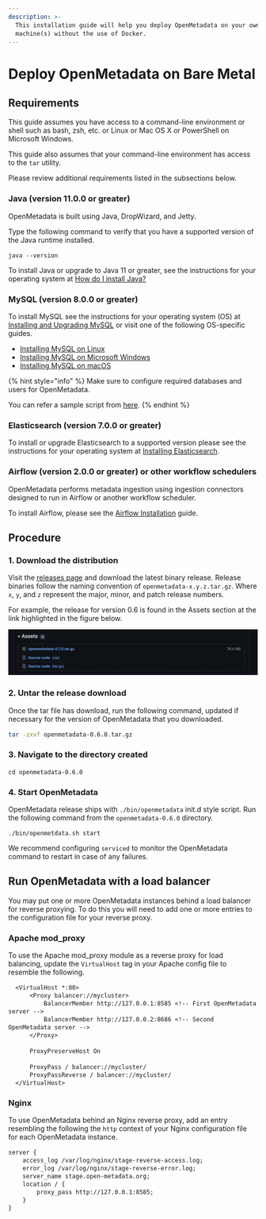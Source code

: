 ```yaml
---
description: >-
  This installation guide will help you deploy OpenMetadata on your own
  machine(s) without the use of Docker.
---
```


# Deploy OpenMetadata on Bare Metal

## Requirements

This guide assumes you have access to a command-line environment or shell such as bash, zsh, etc. or Linux or Mac OS X or PowerShell on Microsoft Windows.

This guide also assumes that your command-line environment has access to the `tar` utility.

Please review additional requirements listed in the subsections below.

### Java (version 11.0.0 or greater)

OpenMetadata is built using Java, DropWizard, and Jetty.

Type the following command to verify that you have a supported version of the Java runtime installed.

```
java --version
```

To install Java or upgrade to Java 11 or greater, see the instructions for your operating system at [How do I install Java?](https://java.com/en/download/help/download\_options.html#mac)

### MySQL (version 8.0.0 or greater)

To install MySQL see the instructions for your operating system (OS) at [Installing and Upgrading MySQL](https://dev.mysql.com/doc/mysql-installation-excerpt/8.0/en/installing.html) or visit one of the following OS-specific guides.

* [Installing MySQL on Linux](https://dev.mysql.com/doc/mysql-installation-excerpt/8.0/en/linux-installation.html)
* [Installing MySQL on Microsoft Windows](https://dev.mysql.com/doc/mysql-installation-excerpt/8.0/en/windows-installation.html)
* [Installing MySQL on macOS](https://dev.mysql.com/doc/mysql-installation-excerpt/8.0/en/macos-installation.html)

{% hint style="info" %}
Make sure to configure required databases and users for OpenMetadata.

You can refer a sample script from [here](https://github.com/open-metadata/OpenMetadata/blob/main/docker/local-metadata/mysql-script.sql).
{% endhint %}

### Elasticsearch (version 7.0.0 or greater)

To install or upgrade Elasticsearch to a supported version please see the instructions for your operating system at [Installing Elasticsearch](https://www.elastic.co/guide/en/elasticsearch/reference/current/install-elasticsearch.html).

### Airflow (version 2.0.0 or greater) or other workflow schedulers

OpenMetadata performs metadata ingestion using ingestion connectors designed to run in Airflow or another workflow scheduler.

To install Airflow, please see the [Airflow Installation](https://airflow.apache.org/docs/apache-airflow/stable/installation/index.html) guide.

## Procedure

### 1. Download the distribution

Visit the [releases page](https://github.com/open-metadata/OpenMetadata/releases) and download the latest binary release. Release binaries follow the naming convention of `openmetadata-x.y.z.tar.gz`. Where `x`, `y`, and `z` represent the major, minor, and patch release numbers.

For example, the release for version 0.6 is found in the Assets section at the link highlighted in the figure below.

![](<../../.gitbook/assets/image (1) (1).png>)

### 2. Untar the release download

Once the tar file has download, run the following command, updated if necessary for the version of OpenMetadata that you downloaded.

```bash
tar -zxvf openmetadata-0.6.0.tar.gz
```

### 3. Navigate to the directory created

```
cd openmetadata-0.6.0
```

### 4. Start OpenMetadata

OpenMetadata release ships with `./bin/openmetadata` init.d style script. Run the following command from the `openmetadata-0.6.0` directory.

```
./bin/openmetdata.sh start
```

We recommend configuring `serviced` to monitor the OpenMetadata command to restart in case of any failures.

## Run OpenMetadata with a load balancer

You may put one or more OpenMetadata instances behind a load balancer for reverse proxying. To do this you will need to add one or more entries to the configuration file for your reverse proxy.

### Apache mod\_proxy

To use the Apache mod\_proxy module as a reverse proxy for load balancing, update the `VirtualHost` tag in your Apache config file to resemble the following.&#x20;

```
  <VirtualHost *:80>
      <Proxy balancer://mycluster>
          BalancerMember http://127.0.0.1:8585 <!-- First OpenMetadata server -->
          BalancerMember http://127.0.0.2:8686 <!-- Second OpenMetadata server -->
      </Proxy>

      ProxyPreserveHost On

      ProxyPass / balancer://mycluster/
      ProxyPassReverse / balancer://mycluster/
  </VirtualHost>
```

### Nginx

To use OpenMetadata behind an Nginx reverse proxy, add an entry resembling the following the `http` context of your Nginx configuration file for each OpenMetadata instance.

```
server {
    access_log /var/log/nginx/stage-reverse-access.log;
    error_log /var/log/nginx/stage-reverse-error.log;         
    server_name stage.open-metadata.org;
    location / {
        proxy_pass http://127.0.0.1:8585;
    }
}
```
